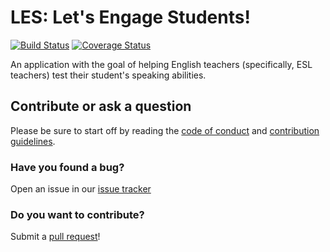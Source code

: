 # LES: Let's Engage Students!

[![Build Status](https://travis-ci.org/cvchaparro/les.svg?branch=master)](https://travis-ci.org/cvchaparro/les)
[![Coverage Status](https://coveralls.io/repos/github/cvchaparro/les/badge.svg?branch=master)](https://coveralls.io/github/cvchaparro/les?branch=master)

An application with the goal of helping English teachers (specifically, ESL teachers) test their student's speaking abilities.

## Contribute or ask a question

Please be sure to start off by reading the [code of conduct](.github/code_of_conduct.org) and [contribution guidelines](.github/contributing.org).

### Have you found a bug?

Open an issue in our [issue tracker](https://github.com/cvchaparro/les/issues/new)

### Do you want to contribute?

Submit a [pull request](https://github.com/cvchaparro/les/pull/new)!
